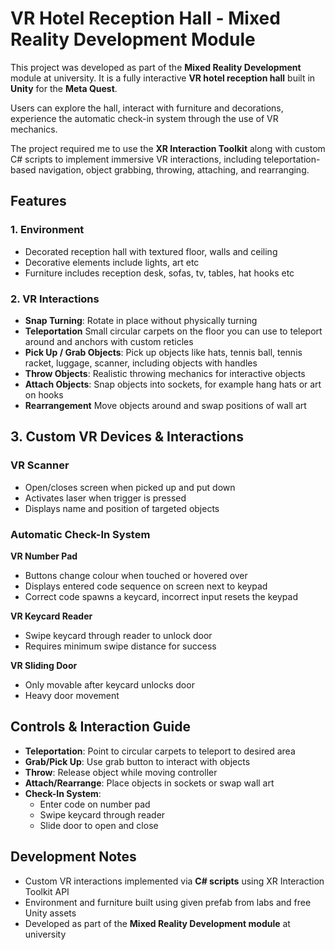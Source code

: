 # VR Hotel Reception Hall - Mixed Reality Development Module
This project was developed as part of the **Mixed Reality Development** module at university. It is a fully interactive **VR hotel reception hall** built in **Unity** for the **Meta Quest**.

Users can explore the hall, interact with furniture and decorations, experience the automatic check-in system through the use of VR mechanics.

The project required me to use the **XR Interaction Toolkit** along with custom C# scripts to implement immersive VR interactions, including teleportation-based navigation, object grabbing, throwing, attaching, and rearranging.

## Features
### 1. Environment
- Decorated reception hall with textured floor, walls and ceiling
- Decorative elements include lights, art etc
- Furniture includes reception desk, sofas, tv, tables, hat hooks etc

### 2. VR Interactions
- **Snap Turning**: Rotate in place without physically turning
- **Teleportation** Small circular carpets on the floor you can use to teleport around and anchors with custom reticles
- **Pick Up / Grab Objects**: Pick up objects like hats, tennis ball, tennis racket, luggage, scanner, including objects with handles
- **Throw Objects**: Realistic throwing mechanics for interactive objects
- **Attach Objects**: Snap objects into sockets, for example hang hats or art on hooks
- **Rearrangement** Move objects around and swap positions of wall art

## 3. Custom VR Devices & Interactions
### VR Scanner
- Open/closes screen when picked up and put down
- Activates laser when trigger is pressed
- Displays name and position of targeted objects

### Automatic Check-In System
**VR Number Pad**
- Buttons change colour when touched or hovered over
- Displays entered code sequence on screen next to keypad
- Correct code spawns a keycard, incorrect input resets the keypad

**VR Keycard Reader**
- Swipe keycard through reader to unlock door
- Requires minimum swipe distance for success

**VR Sliding Door**
- Only movable after keycard unlocks door
- Heavy door movement

## Controls & Interaction Guide
- **Teleportation**: Point to circular carpets to teleport to desired area
- **Grab/Pick Up**: Use grab button to interact with objects
- **Throw**: Release object while moving controller
- **Attach/Rearrange**: Place objects in sockets or swap wall art
- **Check-In System**:
  - Enter code on number pad
  - Swipe keycard through reader
  - Slide door to open and close

## Development Notes
- Custom VR interactions implemented via **C# scripts** using XR Interaction Toolkit API
- Environment and furniture built using given prefab from labs and free Unity assets
- Developed as part of the **Mixed Reality Development module** at university
